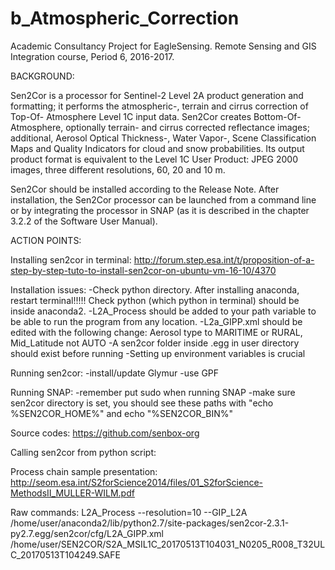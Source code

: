 # b_Atmospheric_Correction
Academic Consultancy Project for EagleSensing. Remote Sensing and GIS Integration course, Period 6, 2016-2017.

BACKGROUND:

Sen2Cor is a processor for Sentinel-2 Level 2A product generation and formatting; it performs the atmospheric-, terrain and cirrus correction of Top-Of- Atmosphere Level 1C input data. Sen2Cor creates Bottom-Of-Atmosphere, optionally terrain- and cirrus corrected reflectance images; additional, Aerosol Optical Thickness-, Water Vapor-, Scene Classification Maps and Quality Indicators for cloud and snow probabilities. Its output product format is equivalent to the Level 1C User Product: JPEG 2000 images, three different resolutions, 60, 20 and 10 m.

Sen2Cor should be installed according to the Release Note. After installation, the Sen2Cor processor can be launched from a command line or by integrating the processor in SNAP (as it is described in the chapter 3.2.2 of the Software User Manual).


ACTION POINTS:



Installing sen2cor in terminal:
 http://forum.step.esa.int/t/proposition-of-a-step-by-step-tuto-to-install-sen2cor-on-ubuntu-vm-16-10/4370 
 
 Installation issues:
    -Check python directory. After installing anaconda, restart terminal!!!!! Check python (which python in terminal) should be inside anaconda2.
    -L2A_Process should be added to your path variable to be able to run the program from any location.
    -L2a_GIPP.xml should be edited with the following change:
          Aerosol type to MARITIME or RURAL, Mid_Latitude not AUTO
    -A sen2cor folder inside .egg in user directory should exist before running
    -Setting up environment variables is crucial
    
 Running sen2cor:
    -install/update Glymur
    -use GPF
     
 
 
 
 Running SNAP:
    -remember put sudo when running SNAP
    -make sure sen2cor directory is set, you should see these paths with "echo %SEN2COR_HOME%" and echo "%SEN2COR_BIN%"
 

 
Source codes:
 https://github.com/senbox-org 
 
 
Calling sen2cor from python script:

 
 
 
 
 Process chain sample presentation:
    http://seom.esa.int/S2forScience2014/files/01_S2forScience-MethodsII_MULLER-WILM.pdf
 
 
 
 
 
 Raw commands: 
 L2A_Process --resolution=10 --GIP_L2A /home/user/anaconda2/lib/python2.7/site-packages/sen2cor-2.3.1-py2.7.egg/sen2cor/cfg/L2A_GIPP.xml /home/user/SEN2COR/S2A_MSIL1C_20170513T104031_N0205_R008_T32ULC_20170513T104249.SAFE


